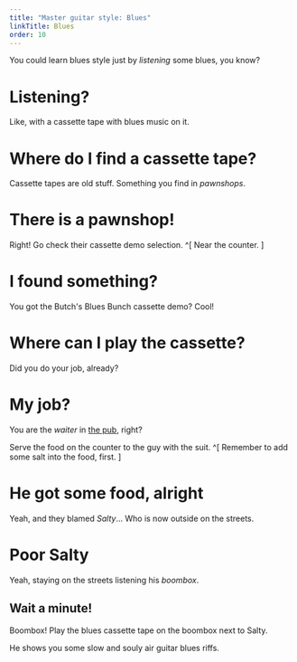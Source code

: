 ```yaml
---
title: "Master guitar style: Blues"
linkTitle: Blues
order: 10
---
```


You could learn blues style just by _listening_ some blues, you know?

# Listening?
Like, with a cassette tape with blues music on it.

# Where do I find a cassette tape?
Cassette tapes are old stuff. Something you find in _pawnshops_.

# There is a pawnshop!
Right! Go check their cassette demo selection. ^[ Near the counter. ]

# I found something?
You got the Butch's Blues Bunch cassette demo? Cool!

# Where can I play the cassette?
Did you do your job, already?

# My job?
You are the _waiter_ in [the pub](get-into-pub.md), right?

Serve the food on the counter to the guy with the suit. ^[ Remember to add some salt into the food, first. ]

# He got some food, alright
Yeah, and they blamed _Salty_... Who is now outside on the streets.

# Poor Salty
Yeah, staying on the streets listening his _boombox_.

## Wait a minute!
Boombox! Play the blues cassette tape on the boombox next to Salty.

He shows you some slow and souly air guitar blues riffs.
